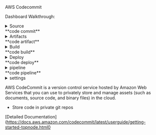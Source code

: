 AWS Codecommit

Dashboard Walkthrough:

<details><summary>Source </summary>Getting started <br> repositories <br>Approval Rule template</details> **code commit**
<details><summary> Artifacts</summary>Getting started <br>Domains<br> repositories</details>**code artifact**
<details><summary> Build</summary>Getting started <br> Build projects <br>Build history<br> Report Groups<br>Report history<br>Account metrics</details> **code build**
<details><summary>Deploy </summary>Getting started<br>deployments<br>Applications<br>Deployment Configurations<br>on-premises instances</details>**code deploy**
<details><summary> pipeline</summary>Getting Started <br> pipelines</details> **code pipeline**
<details><summary> settings</summary>Notification rules<br>connections</details>

AWS CodeCommit is a version control service hosted by Amazon Web Services that you can use to privately store and manage assets (such as documents, source code, and binary files) in the cloud.
- Store code in private git repos




[Detailed Documentation](https://docs.aws.amazon.com/codecommit/latest/userguide/getting-started-topnode.html0
